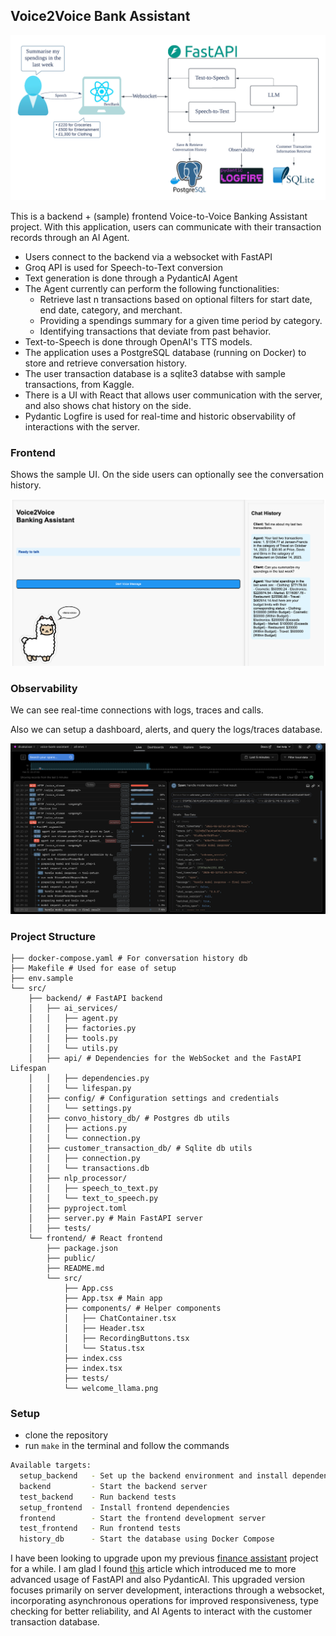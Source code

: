 ## Voice2Voice Bank Assistant

![project-flow](project_info/project-flow.png) 

This is a backend + (sample) frontend Voice-to-Voice Banking Assistant project. 
With this application, users can communicate with their transaction records through an AI Agent. 

- Users connect to the backend via a websocket with FastAPI
- Groq API is used for Speech-to-Text conversion
- Text generation is done through a PydanticAI Agent 
- The Agent currently can perform the following functionalities:
    - Retrieve last n transactions based on optional filters for start date, end date, category, and merchant.
    - Providing a spendings summary for a given time period by category.
    - Identifying transactions that deviate from past behavior.
- Text-to-Speech is done through OpenAI's TTS models.
- The application uses a PostgreSQL database (running on Docker) to store and retrieve conversation history. 
- The user transaction database is a sqlite3 databse with sample transactions, from Kaggle.
- There is a UI with React that allows user communication with the server, and also shows chat history on the side. 
- Pydantic Logfire is used for real-time and historic observability of interactions with the server.

### Frontend

Shows the sample UI. On the side users can optionally see the conversation history.

![frontend](project_info/ui_convo.png)

### Observability

We can see real-time connections with logs, traces and calls.

Also we can setup a dashboard, alerts, and query the logs/traces database. 

![obs](project_info/logfire_ui.png)

### Project Structure

```shell
├── docker-compose.yaml # For conversation history db
├── Makefile # Used for ease of setup
├── env.sample
└── src/
    ├── backend/ # FastAPI backend
    │   ├── ai_services/
    │   │   ├── agent.py
    │   │   ├── factories.py
    │   │   ├── tools.py
    │   │   └── utils.py
    │   ├── api/ # Dependencies for the WebSocket and the FastAPI Lifespan
    │   │   ├── dependencies.py
    │   │   └── lifespan.py
    │   ├── config/ # Configuration settings and credentials
    │   │   └── settings.py
    │   ├── convo_history_db/ # Postgres db utils
    │   │   ├── actions.py
    │   │   └── connection.py
    │   ├── customer_transaction_db/ # Sqlite db utils
    │   │   ├── connection.py
    │   │   └── transactions.db
    │   ├── nlp_processor/
    │   │   ├── speech_to_text.py
    │   │   └── text_to_speech.py
    │   ├── pyproject.toml
    │   ├── server.py # Main FastAPI server
    │   ├── tests/
    └── frontend/ # React frontend
        ├── package.json
        ├── public/
        ├── README.md
        └── src/
            ├── App.css
            ├── App.tsx # Main app
            ├── components/ # Helper components
            │   ├── ChatContainer.tsx
            │   ├── Header.tsx
            │   ├── RecordingButtons.tsx
            │   └── Status.tsx
            ├── index.css
            ├── index.tsx
            ├── tests/
            └── welcome_llama.png
```

### Setup

- clone the repository
- run `make` in the terminal and follow the commands

```bash
Available targets:
  setup_backend   - Set up the backend environment and install dependencies
  backend         - Start the backend server
  test_backend    - Run backend tests
  setup_frontend  - Install frontend dependencies
  frontend        - Start the frontend development server
  test_frontend   - Run frontend tests
  history_db      - Start the database using Docker Compose
```

I have been looking to upgrade upon my previous [finance assistant](https://github.com/divakaivan/personal_finance_assistant) project for a while. I am glad I found [this](https://substack.com/home/post/p-155677310) article which introduced me to more advanced usage of FastAPI and also PydanticAI. This upgraded version focuses primarily on server development, interactions through a websocket, incorporating asynchronous operations for improved responsiveness, type checking for better reliability, and AI Agents to interact with the customer transaction database. 

